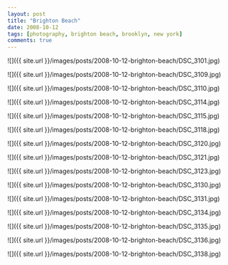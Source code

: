 ```yaml
---
layout: post
title: "Brighton Beach"
date: 2008-10-12
tags: [photography, brighton beach, brooklyn, new york]
comments: true
---
```

![]({{ site.url }}/images/posts/2008-10-12-brighton-beach/DSC_3101.jpg)

![]({{ site.url }}/images/posts/2008-10-12-brighton-beach/DSC_3109.jpg)

![]({{ site.url }}/images/posts/2008-10-12-brighton-beach/DSC_3110.jpg)

![]({{ site.url }}/images/posts/2008-10-12-brighton-beach/DSC_3114.jpg)

![]({{ site.url }}/images/posts/2008-10-12-brighton-beach/DSC_3115.jpg)

![]({{ site.url }}/images/posts/2008-10-12-brighton-beach/DSC_3118.jpg)

![]({{ site.url }}/images/posts/2008-10-12-brighton-beach/DSC_3120.jpg)

![]({{ site.url }}/images/posts/2008-10-12-brighton-beach/DSC_3121.jpg)

![]({{ site.url }}/images/posts/2008-10-12-brighton-beach/DSC_3123.jpg)

![]({{ site.url }}/images/posts/2008-10-12-brighton-beach/DSC_3130.jpg)

![]({{ site.url }}/images/posts/2008-10-12-brighton-beach/DSC_3131.jpg)

![]({{ site.url }}/images/posts/2008-10-12-brighton-beach/DSC_3134.jpg)

![]({{ site.url }}/images/posts/2008-10-12-brighton-beach/DSC_3135.jpg)

![]({{ site.url }}/images/posts/2008-10-12-brighton-beach/DSC_3136.jpg)

![]({{ site.url }}/images/posts/2008-10-12-brighton-beach/DSC_3138.jpg)

